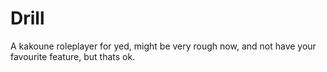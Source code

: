 # Drill
A kakoune roleplayer for yed, might be very rough now, and not have your favourite feature, but thats ok.
